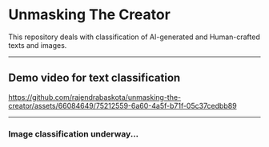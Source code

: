 # **Unmasking The Creator**
This repository deals with classification of AI-generated and Human-crafted texts and images.

---
## **Demo video for text classification**
https://github.com/rajendrabaskota/unmasking-the-creator/assets/66084649/75212559-6a60-4a5f-b71f-05c37cedbb89

---
### **Image classification underway...**
